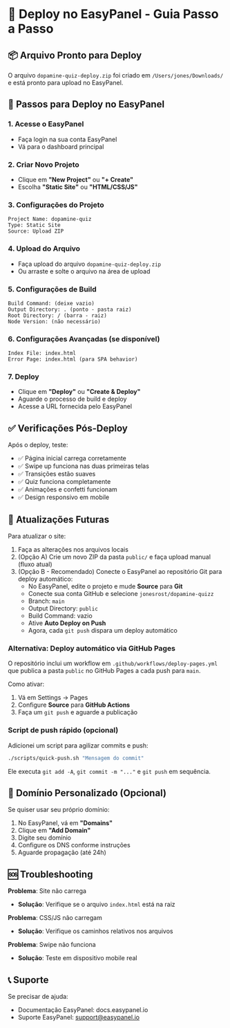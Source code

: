 # 🚀 Deploy no EasyPanel - Guia Passo a Passo

## 📦 Arquivo Pronto para Deploy

O arquivo `dopamine-quiz-deploy.zip` foi criado em `/Users/jones/Downloads/` e está pronto para upload no EasyPanel.

## 🔧 Passos para Deploy no EasyPanel

### 1. Acesse o EasyPanel
- Faça login na sua conta EasyPanel
- Vá para o dashboard principal

### 2. Criar Novo Projeto
- Clique em **"New Project"** ou **"+ Create"**
- Escolha **"Static Site"** ou **"HTML/CSS/JS"**

### 3. Configurações do Projeto
```
Project Name: dopamine-quiz
Type: Static Site
Source: Upload ZIP
```

### 4. Upload do Arquivo
- Faça upload do arquivo `dopamine-quiz-deploy.zip`
- Ou arraste e solte o arquivo na área de upload

### 5. Configurações de Build
```
Build Command: (deixe vazio)
Output Directory: . (ponto - pasta raiz)
Root Directory: / (barra - raiz)
Node Version: (não necessário)
```

### 6. Configurações Avançadas (se disponível)
```
Index File: index.html
Error Page: index.html (para SPA behavior)
```

### 7. Deploy
- Clique em **"Deploy"** ou **"Create & Deploy"**
- Aguarde o processo de build e deploy
- Acesse a URL fornecida pelo EasyPanel

## ✅ Verificações Pós-Deploy

Após o deploy, teste:
- ✅ Página inicial carrega corretamente
- ✅ Swipe up funciona nas duas primeiras telas
- ✅ Transições estão suaves
- ✅ Quiz funciona completamente
- ✅ Animações e confetti funcionam
- ✅ Design responsivo em mobile

## 🔄 Atualizações Futuras

Para atualizar o site:
1. Faça as alterações nos arquivos locais
2. (Opção A) Crie um novo ZIP da pasta `public/` e faça upload manual (fluxo atual)
3. (Opção B - Recomendado) Conecte o EasyPanel ao repositório Git para deploy automático:
   - No EasyPanel, edite o projeto e mude **Source** para **Git**
   - Conecte sua conta GitHub e selecione `jonesrost/dopamine-quizz`
   - Branch: `main`
   - Output Directory: `public`
   - Build Command: vazio
   - Ative **Auto Deploy on Push**
   - Agora, cada `git push` dispara um deploy automático

### Alternativa: Deploy automático via GitHub Pages
O repositório inclui um workflow em `.github/workflows/deploy-pages.yml` que publica a pasta `public` no GitHub Pages a cada push para `main`.

Como ativar:
1. Vá em Settings → Pages
2. Configure **Source** para **GitHub Actions**
3. Faça um `git push` e aguarde a publicação

### Script de push rápido (opcional)
Adicionei um script para agilizar commits e push:

```bash
./scripts/quick-push.sh "Mensagem do commit"
```

Ele executa `git add -A`, `git commit -m "..."` e `git push` em sequência.

## 📱 Domínio Personalizado (Opcional)

Se quiser usar seu próprio domínio:
1. No EasyPanel, vá em **"Domains"**
2. Clique em **"Add Domain"**
3. Digite seu domínio
4. Configure os DNS conforme instruções
5. Aguarde propagação (até 24h)

## 🆘 Troubleshooting

**Problema**: Site não carrega
- **Solução**: Verifique se o arquivo `index.html` está na raiz

**Problema**: CSS/JS não carregam
- **Solução**: Verifique os caminhos relativos nos arquivos

**Problema**: Swipe não funciona
- **Solução**: Teste em dispositivo mobile real

## 📞 Suporte

Se precisar de ajuda:
- Documentação EasyPanel: docs.easypanel.io
- Suporte EasyPanel: support@easypanel.io